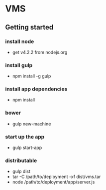 # VMS

## Getting started

### install node
- get v4.2.2 from nodejs.org

### install gulp
- npm install -g gulp

### install app dependencies
- npm install

### bower
- gulp new-machine

### start up the app
- gulp start-app

### distributable
- gulp dist
- tar -C /path/to/deployment -xf dist/vms.tar
- node /path/to/deployment/app/server.js

